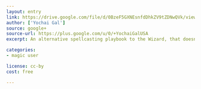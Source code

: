 ```yaml
---
layout: entry
link: https://drive.google.com/file/d/0BzeF5GXNEsnfdDhkZV9tZDNwQVk/view
author: ['Yochai Gal']
source: google+
source-url: https://plus.google.com/u/0/+YochaiGalUSA
excerpt: An alternative spellcasting playbook to the Wizard, that doesn't require spell memorization. Also makes Julienne Fries!

categories:
- magic user

license: cc-by
cost: free

---
```

